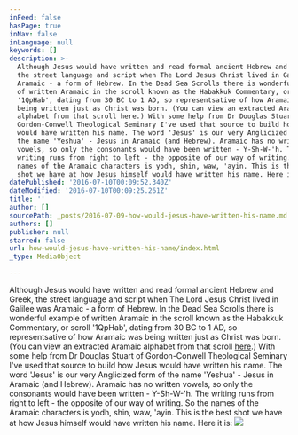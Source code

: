 ```yaml
---
inFeed: false
hasPage: true
inNav: false
inLanguage: null
keywords: []
description: >-
  Although Jesus would have written and read formal ancient Hebrew and Greek,
  the street language and script when The Lord Jesus Christ lived in Galilee was
  Aramaic - a form of Hebrew. In the Dead Sea Scrolls there is wonderful example
  of written Aramaic in the scroll known as the Habakkuk Commentary, or scroll
  '1QpHab', dating from 30 BC to 1 AD, so representsative of how Aramaic was
  being written just as Christ was born. (You can view an extracted Aramaic
  alphabet from that scroll here.) With some help from Dr Douglas Stuart of
  Gordon-Conwell Theological Seminary I've used that source to build how Jesus
  would have written his name. The word 'Jesus' is our very Anglicized form of
  the name 'Yeshua' - Jesus in Aramaic (and Hebrew). Aramaic has no written
  vowels, so only the consonants would have been written - Y-Sh-W-'h. The
  writing runs from right to left - the opposite of our way of writing. So the
  names of the Aramaic characters is yodh, shin, waw, 'ayin. This is the best
  shot we have at how Jesus himself would have written his name. Here it is:
datePublished: '2016-07-10T00:09:52.340Z'
dateModified: '2016-07-10T00:09:25.261Z'
title: ''
author: []
sourcePath: _posts/2016-07-09-how-would-jesus-have-written-his-name.md
authors: []
publisher: null
starred: false
url: how-would-jesus-have-written-his-name/index.html
_type: MediaObject

---
```

Although Jesus would have written and read formal ancient Hebrew and Greek, the street language and script when The Lord Jesus Christ lived in Galilee was Aramaic - a form of Hebrew. In the Dead Sea Scrolls there is wonderful example of written Aramaic in the scroll known as the Habakkuk Commentary, or scroll '1QpHab', dating from 30 BC to 1 AD, so representsative of how Aramaic was being written just as Christ was born. (You can view an extracted Aramaic alphabet from that scroll [here][0].) With some help from Dr Douglas Stuart of Gordon-Conwell Theological Seminary I've used that source to build how Jesus would have written his name. The word 'Jesus' is our very Anglicized form of the name 'Yeshua' - Jesus in Aramaic (and Hebrew). Aramaic has no written vowels, so only the consonants would have been written - Y-Sh-W-'h. The writing runs from right to left - the opposite of our way of writing. So the names of the Aramaic characters is yodh, shin, waw, 'ayin. This is the best shot we have at how Jesus himself would have written his name. Here it is:
![](https://the-grid-user-content.s3-us-west-2.amazonaws.com/3716a180-2a51-4ee6-8940-42c6ceeb7076.png)

[0]: http://www.hebrew-streams.org/works/qumran/dss-scripts.html